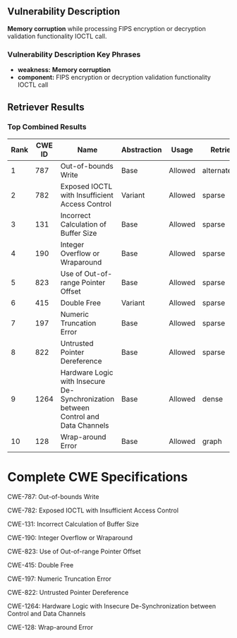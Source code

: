 ## Vulnerability Description
**Memory corruption** while processing FIPS encryption or decryption validation functionality IOCTL call.

### Vulnerability Description Key Phrases
- **weakness:** **Memory corruption**
- **component:** FIPS encryption or decryption validation functionality IOCTL call

## Retriever Results

### Top Combined Results

| Rank | CWE ID | Name | Abstraction | Usage  | Retrievers | Individual Scores |
|------|--------|------|-------------|-------|------------|-------------------|
| 1 | 787 | Out-of-bounds Write | Base | Allowed | alternate_terms | 1.000 |
| 2 | 782 | Exposed IOCTL with Insufficient Access Control | Variant | Allowed | sparse | 0.080 |
| 3 | 131 | Incorrect Calculation of Buffer Size | Base | Allowed | sparse | 0.080 |
| 4 | 190 | Integer Overflow or Wraparound | Base | Allowed | sparse | 0.074 |
| 5 | 823 | Use of Out-of-range Pointer Offset | Base | Allowed | sparse | 0.074 |
| 6 | 415 | Double Free | Variant | Allowed | sparse | 0.071 |
| 7 | 197 | Numeric Truncation Error | Base | Allowed | sparse | 0.069 |
| 8 | 822 | Untrusted Pointer Dereference | Base | Allowed | sparse | 0.067 |
| 9 | 1264 | Hardware Logic with Insecure De-Synchronization between Control and Data Channels | Base | Allowed | dense | 0.551 |
| 10 | 128 | Wrap-around Error | Base | Allowed | graph | 0.002 |



# Complete CWE Specifications

CWE-787: Out-of-bounds Write

CWE-782: Exposed IOCTL with Insufficient Access Control

CWE-131: Incorrect Calculation of Buffer Size

CWE-190: Integer Overflow or Wraparound

CWE-823: Use of Out-of-range Pointer Offset

CWE-415: Double Free

CWE-197: Numeric Truncation Error

CWE-822: Untrusted Pointer Dereference

CWE-1264: Hardware Logic with Insecure De-Synchronization between Control and Data Channels

CWE-128: Wrap-around Error